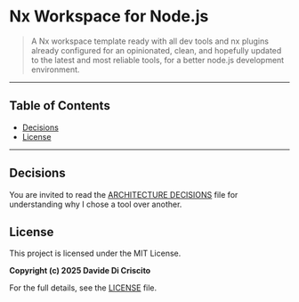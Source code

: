 # Nx Workspace for Node.js

> A Nx workspace template ready with all dev tools and nx plugins already configured for an opinionated, clean, and hopefully updated to the latest and most reliable tools, for a better node.js development environment.

---

## Table of Contents

- [Decisions](#decisions)
- [License](#license)

---

## Decisions

You are invited to read the [ARCHITECTURE DECISIONS](./docs/decisions/README.md) file for understanding why I chose a tool over another.

## License

This project is licensed under the MIT License.

**Copyright (c) 2025 Davide Di Criscito**

For the full details, see the [LICENSE](LICENSE) file.
